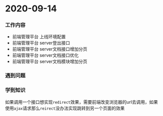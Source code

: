 # 2020-09-14

### 工作内容

+ 前端管理平台 上线环境配置
+ 前端管理平台 server登出接口
+ 前端管理平台 server文档接口增加分页
+ 前端管理平台 server文档接口优化
+ 前端管理平台 server文档模块增加分页

### 遇到问题

### 学到知识

如果调用一个接口想实现`redirect`效果，需要前端改变浏览器的url去调用，如果使用`ajax`请求那么`reirect`没办法实现跳转到另一个页面的效果
